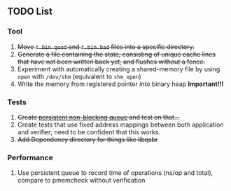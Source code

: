 ## TODO List

### Tool

1. ~~Move `*.bin.good` and `*.bin.bad` files into a specific directory.~~
2. ~~Generate a file containing the state, consisting of unique cache lines that have not been written back yet, and flushes without a fence.~~
3. Experiment with automatically creating a shared-memory file by using `open` with `/dev/shm` (equivalent to `shm_open`)
4. Write the memory from registered pointer _into_ binary heap **Important!!!**

### Tests

1. ~~Create [persistent non-blocking queue](https://dl.acm.org/citation.cfm?id=3178490) and test on that...~~
2. Create tests that use fixed address mappings between both application and verifier; need to be confident that this works.
3. ~~Add Dependency directory for things like libqsbr~~

### Performance

1. Use persistent queue to record time of operations (ns/op and total), compare to pmemcheck without verification
